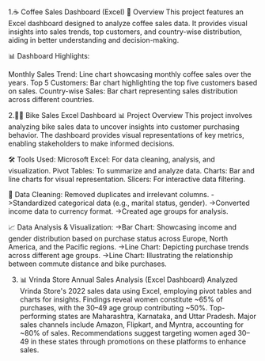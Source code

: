 1.☕ Coffee Sales Dashboard (Excel)
📄 Overview
This project features an Excel dashboard designed to analyze coffee sales data. It provides visual insights into sales trends, top customers, and country-wise distribution, aiding in better understanding and decision-making.

📊 Dashboard Highlights:

Monthly Sales Trend: Line chart showcasing monthly coffee sales over the years.
Top 5 Customers: Bar chart highlighting the top five customers based on sales.
Country-wise Sales: Bar chart representing sales distribution across different countries.

2.🚴‍♂️ Bike Sales Excel Dashboard
📊 Project Overview
This project involves analyzing bike sales data to uncover insights into customer purchasing behavior. The dashboard provides visual representations of key metrics, enabling stakeholders to make informed decisions.

🛠️ Tools Used:
Microsoft Excel: For data cleaning, analysis, and visualization.
Pivot Tables: To summarize and analyze data.
Charts: Bar and line charts for visual representation.
Slicers: For interactive data filtering.

🧹 Data Cleaning:
Removed duplicates and irrelevant columns.
->Standardized categorical data (e.g., marital status, gender).
->Converted income data to currency format.
->Created age groups for analysis.

📈 Data Analysis & Visualization:
->Bar Chart: Showcasing income and gender distribution based on purchase status across Europe, North America, and the Pacific regions.
->Line Chart: Depicting purchase trends across different age groups.
->Line Chart: Illustrating the relationship between commute distance and bike purchases.

3. 📊 Vrinda Store Annual Sales Analysis (Excel Dashboard)
    Analyzed Vrinda Store's 2022 sales data using Excel, employing pivot tables and charts for insights. Findings reveal women constitute \~65% of purchases, with the 30–49 age group contributing \~50%.
    Top- performing states are Maharashtra, Karnataka, and Uttar Pradesh. Major sales channels include Amazon, Flipkart, and Myntra, accounting for \~80% of sales.
    Recommendations suggest targeting women aged 30–49 in these states through promotions on these platforms to enhance sales.







